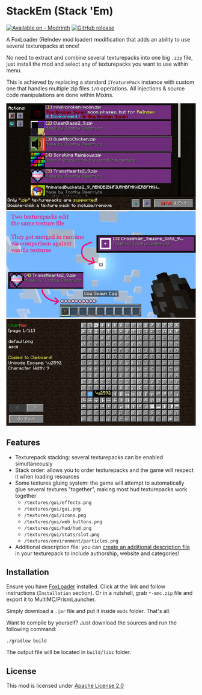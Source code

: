 # StackEm (Stack 'Em)

[![Available on - Modrinth](https://img.shields.io/badge/Available_on-Modrinth-4bab62?logo=modrinth&logoColor=white)](https://modrinth.com/mod/stack-em) [![GitHub release](https://img.shields.io/github/release/tracystacktrace/StackEm?include_prereleases=&sort=semver&color=success)](https://github.com/tracystacktrace/StackEm/releases/)

A FoxLoader (ReIndev mod loader) modification that adds an ability to use several texturepacks at once!

No need to extract and combine several texturepacks into one big `.zip` file, just install the mod and select any of texturepacks you want to use within menu.

This is achieved by replacing a standard `ITexturePack` instance with custom one that handles multiple zip files `I/O` operations. All injections & source code manipulations are done within Mixins.

![Texturepacks menu GUI](https://github.com/tracystacktrace/StackEm/raw/main/docs/showcase_1.png)
![Showcase of gluing system](https://github.com/tracystacktrace/StackEm/raw/main/docs/showcase_2.png)
![CharMap](https://github.com/tracystacktrace/StackEm/raw/main/docs/showcase_3.png)

## Features

- Texturepack stacking: several texturepacks can be enabled simultaneously
- Stack order: allows you to order texturepacks and the game will respect it when loading resources
- Some textures gluing system: the game will attempt to automatically glue several textures "together", making most hud texturepacks work together
    - `/textures/gui/effects.png`
    - `/textures/gui/gui.png`
    - `/textures/gui/icons.png`
    - `/textures/gui/web_buttons.png`
    - `/textures/gui/hud/hud.png`
    - `/textures/gui/stats/slot.png`
    - `/textures/environment/particles.png`
- Additional description file: you can [create an additional description file](https://github.com/tracystacktrace/StackEm/tree/main/docs/Additional%20Description) in your texturepack to include authorship, website and categories!

## Installation

Ensure you have [FoxLoader](https://github.com/Fox2Code/FoxLoader) installed. Click at the link and follow instructions (`Installation` section). Or in a nutshell, grab `*-mmc.zip` file and export it to MultiMC/PrismLauncher.

Simply download a `.jar` file and put it inside `mods` folder. That's all.

Want to compile by yourself? Just download the sources and run the following command:
```shell
./gradlew build
```

The output file will be located in `build/libs` folder.

## License

This mod is licensed under [Apache License 2.0](https://github.com/tracystacktrace/StackEm/blob/main/LICENSE)